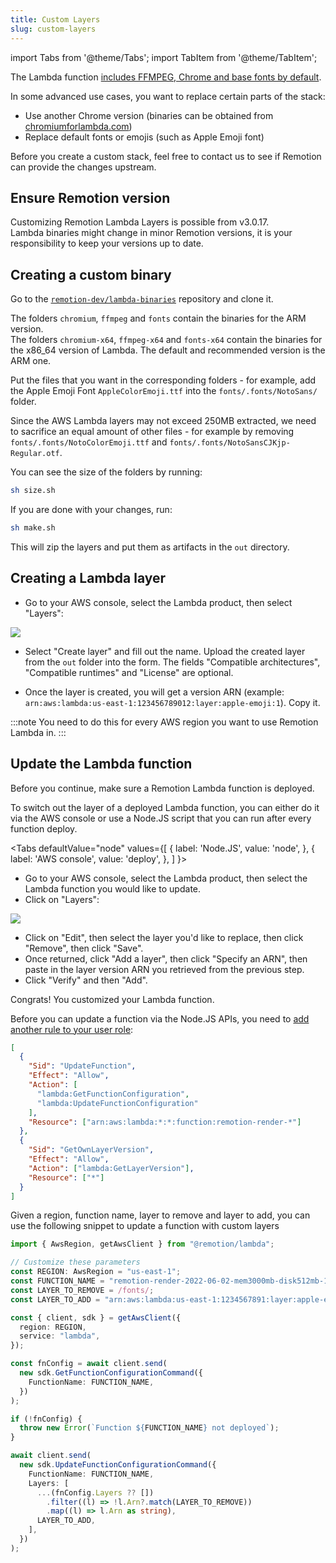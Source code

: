 ```yaml
---
title: Custom Layers
slug: custom-layers
---
```


import Tabs from '@theme/Tabs';
import TabItem from '@theme/TabItem';

The Lambda function [includes FFMPEG, Chrome and base fonts by default](/docs/lambda/runtime).

In some advanced use cases, you want to replace certain parts of the stack:

- Use another Chrome version (binaries can be obtained from [chromiumforlambda.com](https://www.chromiumforlambda.com))
- Replace default fonts or emojis (such as Apple Emoji font)

Before you create a custom stack, feel free to contact us to see if Remotion can provide the changes upstream.

## Ensure Remotion version

Customizing Remotion Lambda Layers is possible from v3.0.17.  
Lambda binaries might change in minor Remotion versions, it is your responsibility to keep your versions up to date.

## Creating a custom binary

Go to the [`remotion-dev/lambda-binaries`](https://github.com/remotion-dev/lambda-binaries) repository and clone it.

The folders `chromium`, `ffmpeg` and `fonts` contain the binaries for the ARM version.  
The folders `chromium-x64`, `ffmpeg-x64` and `fonts-x64` contain the binaries for the x86_64 version of Lambda.
The default and recommended version is the ARM one.

Put the files that you want in the corresponding folders - for example, add the Apple Emoji Font `AppleColorEmoji.ttf` into the `fonts/.fonts/NotoSans/` folder.

Since the AWS Lambda layers may not exceed 250MB extracted, we need to sacrifice an equal amount of other files - for example by removing `fonts/.fonts/NotoColorEmoji.ttf` and `fonts/.fonts/NotoSansCJKjp-Regular.otf`.

You can see the size of the folders by running:

```bash
sh size.sh
```

If you are done with your changes, run:

```bash
sh make.sh
```

This will zip the layers and put them as artifacts in the `out` directory.

## Creating a Lambda layer

- Go to your AWS console, select the Lambda product, then select "Layers":

<img src="/img/lambda-layers-console.png" />

- Select "Create layer" and fill out the name. Upload the created layer from the `out` folder into the form. The fields "Compatible architectures", "Compatible runtimes" and "License" are optional.

- Once the layer is created, you will get a version ARN (example: `arn:aws:lambda:us-east-1:123456789012:layer:apple-emoji:1`). Copy it.

:::note
You need to do this for every AWS region you want to use Remotion Lambda in.
:::

## Update the Lambda function

Before you continue, make sure a Remotion Lambda function is deployed.

To switch out the layer of a deployed Lambda function, you can either do it via the AWS console or use a Node.JS script that you can run after every function deploy.

<Tabs
defaultValue="node"
values={[
{ label: 'Node.JS', value: 'node', },
{ label: 'AWS console', value: 'deploy', },
]
}>
<TabItem value="deploy">

- Go to your AWS console, select the Lambda product, then select the Lambda function you would like to update.
- Click on "Layers":

<img src="/img/lambda-single-layer.png" />

- Click on "Edit", then select the layer you'd like to replace, then click "Remove", then click "Save".
- Once returned, click "Add a layer", then click "Specify an ARN", then paste in the layer version ARN you retrieved from the previous step.
- Click "Verify" and then "Add".

Congrats! You customized your Lambda function.

</TabItem>
<TabItem value="node">

Before you can update a function via the Node.JS APIs, you need to [add another rule to your user role](/docs/lambda/setup#5-add-permissions-to-your-user):

```json
[
  {
    "Sid": "UpdateFunction",
    "Effect": "Allow",
    "Action": [
      "lambda:GetFunctionConfiguration",
      "lambda:UpdateFunctionConfiguration"
    ],
    "Resource": ["arn:aws:lambda:*:*:function:remotion-render-*"]
  },
  {
    "Sid": "GetOwnLayerVersion",
    "Effect": "Allow",
    "Action": ["lambda:GetLayerVersion"],
    "Resource": ["*"]
  }
]
```

Given a region, function name, layer to remove and layer to add, you can use the following snippet to update a function with custom layers

```ts
import { AwsRegion, getAwsClient } from "@remotion/lambda";

// Customize these parameters
const REGION: AwsRegion = "us-east-1";
const FUNCTION_NAME = "remotion-render-2022-06-02-mem3000mb-disk512mb-120sec";
const LAYER_TO_REMOVE = /fonts/;
const LAYER_TO_ADD = "arn:aws:lambda:us-east-1:1234567891:layer:apple-emoji:1";

const { client, sdk } = getAwsClient({
  region: REGION,
  service: "lambda",
});

const fnConfig = await client.send(
  new sdk.GetFunctionConfigurationCommand({
    FunctionName: FUNCTION_NAME,
  })
);

if (!fnConfig) {
  throw new Error(`Function ${FUNCTION_NAME} not deployed`);
}

await client.send(
  new sdk.UpdateFunctionConfigurationCommand({
    FunctionName: FUNCTION_NAME,
    Layers: [
      ...(fnConfig.Layers ?? [])
        .filter((l) => !l.Arn?.match(LAYER_TO_REMOVE))
        .map((l) => l.Arn as string),
      LAYER_TO_ADD,
    ],
  })
);
```

</TabItem>
</Tabs>
